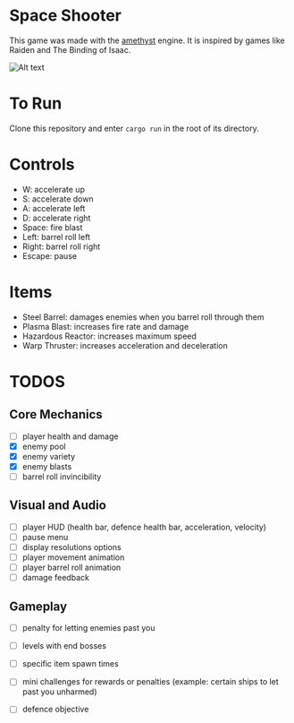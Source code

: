 # Space Shooter

This game was made with the [amethyst](https://amethyst.rs/) engine. It is inspired by games like Raiden and The Binding of Isaac.

![Alt text](https://giant.gfycat.com/CheeryGlaringAardwolf.gif)

# To Run

Clone this repository and enter `cargo run` in the root of its directory.

# Controls

- W: accelerate up
- S: accelerate down
- A: accelerate left
- D: accelerate right
- Space: fire blast
- Left: barrel roll left
- Right: barrel roll right
- Escape: pause

# Items

- Steel Barrel: damages enemies when you barrel roll through them
- Plasma Blast: increases fire rate and damage
- Hazardous Reactor: increases maximum speed
- Warp Thruster: increases acceleration and deceleration

# TODOS

## Core Mechanics
- [ ] player health and damage
- [x] enemy pool
- [x] enemy variety
- [x] enemy blasts
- [ ] barrel roll invincibility
## Visual and Audio
- [ ] player HUD (health bar, defence health bar, acceleration, velocity)
- [ ] pause menu
- [ ] display resolutions options
- [ ] player movement animation
- [ ] player barrel roll animation
- [ ] damage feedback
## Gameplay
- [ ] penalty for letting enemies past you
- [ ] levels with end bosses
- [ ] specific item spawn times
- [ ] mini challenges for rewards or penalties (example: certain ships to let past you unharmed)
- [ ] defence objective

